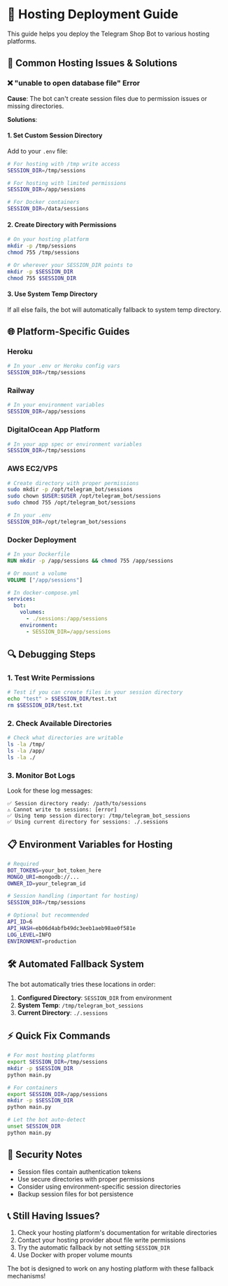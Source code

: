# 🚀 Hosting Deployment Guide

This guide helps you deploy the Telegram Shop Bot to various hosting platforms.

## 🔧 Common Hosting Issues & Solutions

### ❌ **"unable to open database file" Error**

**Cause**: The bot can't create session files due to permission issues or missing directories.

**Solutions**:

#### **1. Set Custom Session Directory**
Add to your `.env` file:
```bash
# For hosting with /tmp write access
SESSION_DIR=/tmp/sessions

# For hosting with limited permissions
SESSION_DIR=/app/sessions

# For Docker containers
SESSION_DIR=/data/sessions
```

#### **2. Create Directory with Permissions**
```bash
# On your hosting platform
mkdir -p /tmp/sessions
chmod 755 /tmp/sessions

# Or wherever your SESSION_DIR points to
mkdir -p $SESSION_DIR
chmod 755 $SESSION_DIR
```

#### **3. Use System Temp Directory**
If all else fails, the bot will automatically fallback to system temp directory.

## 🌐 Platform-Specific Guides

### **Heroku**
```bash
# In your .env or Heroku config vars
SESSION_DIR=/tmp/sessions
```

### **Railway**
```bash
# In your environment variables
SESSION_DIR=/app/sessions
```

### **DigitalOcean App Platform**
```bash
# In your app spec or environment variables
SESSION_DIR=/tmp/sessions
```

### **AWS EC2/VPS**
```bash
# Create directory with proper permissions
sudo mkdir -p /opt/telegram_bot/sessions
sudo chown $USER:$USER /opt/telegram_bot/sessions
sudo chmod 755 /opt/telegram_bot/sessions

# In your .env
SESSION_DIR=/opt/telegram_bot/sessions
```

### **Docker Deployment**
```dockerfile
# In your Dockerfile
RUN mkdir -p /app/sessions && chmod 755 /app/sessions

# Or mount a volume
VOLUME ["/app/sessions"]
```

```yaml
# In docker-compose.yml
services:
  bot:
    volumes:
      - ./sessions:/app/sessions
    environment:
      - SESSION_DIR=/app/sessions
```

## 🔍 **Debugging Steps**

### **1. Test Write Permissions**
```bash
# Test if you can create files in your session directory
echo "test" > $SESSION_DIR/test.txt
rm $SESSION_DIR/test.txt
```

### **2. Check Available Directories**
```bash
# Check what directories are writable
ls -la /tmp/
ls -la /app/
ls -la ./
```

### **3. Monitor Bot Logs**
Look for these log messages:
```
✅ Session directory ready: /path/to/sessions
⚠️ Cannot write to sessions: [error]
✅ Using temp session directory: /tmp/telegram_bot_sessions
✅ Using current directory for sessions: ./.sessions
```

## 📋 **Environment Variables for Hosting**

```bash
# Required
BOT_TOKENS=your_bot_token_here
MONGO_URI=mongodb://...
OWNER_ID=your_telegram_id

# Session handling (important for hosting)
SESSION_DIR=/tmp/sessions

# Optional but recommended
API_ID=6
API_HASH=eb06d4abfb49dc3eeb1aeb98ae0f581e
LOG_LEVEL=INFO
ENVIRONMENT=production
```

## 🛠️ **Automated Fallback System**

The bot automatically tries these locations in order:

1. **Configured Directory**: `SESSION_DIR` from environment
2. **System Temp**: `/tmp/telegram_bot_sessions`
3. **Current Directory**: `./.sessions`

## ⚡ **Quick Fix Commands**

```bash
# For most hosting platforms
export SESSION_DIR=/tmp/sessions
mkdir -p $SESSION_DIR
python main.py

# For containers
export SESSION_DIR=/app/sessions
mkdir -p $SESSION_DIR
python main.py

# Let the bot auto-detect
unset SESSION_DIR
python main.py
```

## 🔐 **Security Notes**

- Session files contain authentication tokens
- Use secure directories with proper permissions
- Consider using environment-specific session directories
- Backup session files for bot persistence

## 📞 **Still Having Issues?**

1. Check your hosting platform's documentation for writable directories
2. Contact your hosting provider about file write permissions
3. Try the automatic fallback by not setting `SESSION_DIR`
4. Use Docker with proper volume mounts

The bot is designed to work on any hosting platform with these fallback mechanisms!
